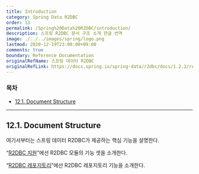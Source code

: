 ```yaml
---
title: Introduction
category: Spring Data R2DBC
order: 13
permalink: /Spring%20Data%20R2DBC/introduction/
description: 스프링 R2DBC 문서 구조 소개 한글 번역
image: ./../../images/spring/logo.png
lastmod: 2020-12-19T23:00:00+09:00
comments: true
boundary: Reference Documentation
originalRefName: 스프링 데이터 R2DBC
originalRefLink: https://docs.spring.io/spring-data/r2dbc/docs/1.2.2/reference/html/#introduction
---
```


### 목차

- [12.1. Document Structure](#121-document-structure)

---

## 12.1. Document Structure

여기서부터는 스프링 데이터 R2DBC가 제공하는 핵심 기능을 설명한다.

“[R2DBC 지원](../r2dbcsupport)”에선 R2DBC 모듈의 기능 셋을 소개한다.

“[R2DBC 레포지토리](../../r2dbcrepositories)”에선 R2DBC 레포지토리 기능을 소개한다.